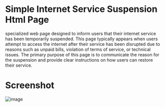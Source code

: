 # Simple Internet Service Suspension Html Page
 specialized web page designed to inform users that their internet service has been temporarily suspended. This page typically appears when users attempt to access the internet after their service has been disrupted due to reasons such as unpaid bills, violation of terms of service, or technical issues. The primary purpose of this page is to communicate the reason for the suspension and provide clear instructions on how users can restore their service.


# Screenshot

![image](https://github.com/Focuslinkstech/Simple-Internet-Service-Suspension-Html-Page/assets/45756999/734325cd-b45c-49a7-b138-1ef88986961c)
